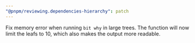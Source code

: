 ```yaml
---
"@pnpm/reviewing.dependencies-hierarchy": patch
---
```


Fix memory error when running `bit why` in large trees. 
The function will now limit the leafs to 10, which also makes the output more readable.
